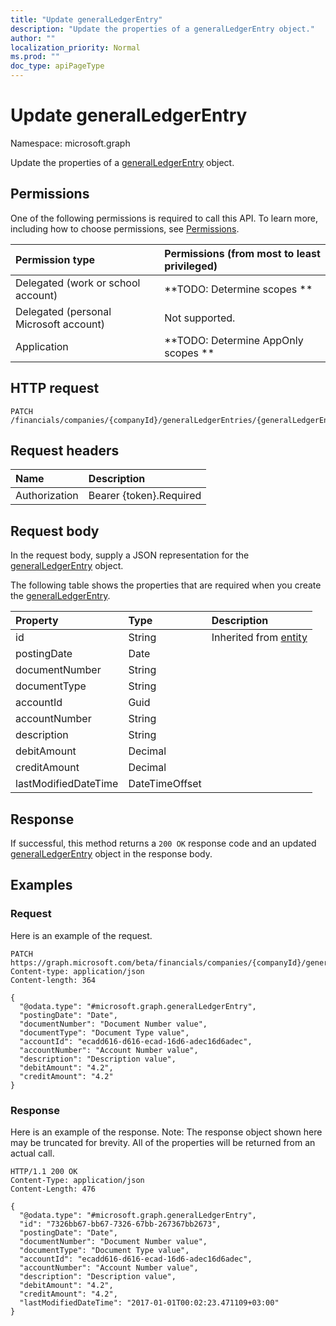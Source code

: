 ```yaml
---
title: "Update generalLedgerEntry"
description: "Update the properties of a generalLedgerEntry object."
author: ""
localization_priority: Normal
ms.prod: ""
doc_type: apiPageType
---
```


# Update generalLedgerEntry

Namespace: microsoft.graph

Update the properties of a [generalLedgerEntry](../resources/generalledgerentry.md) object.

## Permissions
One of the following permissions is required to call this API. To learn more, including how to choose permissions, see [Permissions](/concepts/permissions-reference.md).

|Permission type|Permissions (from most to least privileged)|
|:---|:---|
|Delegated (work or school account)|**TODO: Determine scopes **|
|Delegated (personal Microsoft account)|Not supported.|
|Application|**TODO: Determine AppOnly scopes **|

## HTTP request
<!-- {
  "blockType": "ignored"
}
-->
``` http
PATCH /financials/companies/{companyId}/generalLedgerEntries/{generalLedgerEntryId}
```

## Request headers
|Name|Description|
|:---|:---|
|Authorization|Bearer {token}.Required|

## Request body
In the request body, supply a JSON representation for the [generalLedgerEntry](../resources/generalledgerentry.md) object.

The following table shows the properties that are required when you create the [generalLedgerEntry](../resources/generalledgerentry.md).

|Property|Type|Description|
|:---|:---|:---|
|id|String| Inherited from [entity](../resources/entity.md)|
|postingDate|Date||
|documentNumber|String||
|documentType|String||
|accountId|Guid||
|accountNumber|String||
|description|String||
|debitAmount|Decimal||
|creditAmount|Decimal||
|lastModifiedDateTime|DateTimeOffset||



## Response
If successful, this method returns a `200 OK` response code and an updated [generalLedgerEntry](../resources/generalledgerentry.md) object in the response body.

## Examples

### Request
Here is an example of the request.
<!-- {
  "blockType": "request",
  "name": "update_generalledgerentry"
}
-->
``` http
PATCH https://graph.microsoft.com/beta/financials/companies/{companyId}/generalLedgerEntries/{generalLedgerEntryId}
Content-type: application/json
Content-length: 364

{
  "@odata.type": "#microsoft.graph.generalLedgerEntry",
  "postingDate": "Date",
  "documentNumber": "Document Number value",
  "documentType": "Document Type value",
  "accountId": "ecadd616-d616-ecad-16d6-adec16d6adec",
  "accountNumber": "Account Number value",
  "description": "Description value",
  "debitAmount": "4.2",
  "creditAmount": "4.2"
}
```

### Response
Here is an example of the response. Note: The response object shown here may be truncated for brevity. All of the properties will be returned from an actual call.
<!-- {
  "blockType": "response",
  "truncated": true
}
-->
``` http
HTTP/1.1 200 OK
Content-Type: application/json
Content-Length: 476

{
  "@odata.type": "#microsoft.graph.generalLedgerEntry",
  "id": "7326bb67-bb67-7326-67bb-267367bb2673",
  "postingDate": "Date",
  "documentNumber": "Document Number value",
  "documentType": "Document Type value",
  "accountId": "ecadd616-d616-ecad-16d6-adec16d6adec",
  "accountNumber": "Account Number value",
  "description": "Description value",
  "debitAmount": "4.2",
  "creditAmount": "4.2",
  "lastModifiedDateTime": "2017-01-01T00:02:23.471109+03:00"
}
```

